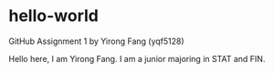 # hello-world
GitHub Assignment 1 by Yirong Fang (yqf5128)


Hello here, I am Yirong Fang. I am a junior majoring in STAT and FIN.

